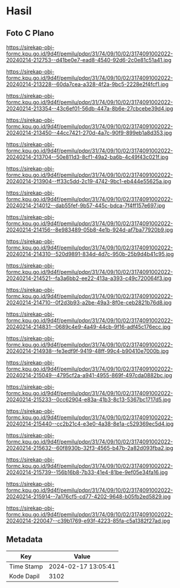 # Hasil

## Foto C Plano

https://sirekap-obj-formc.kpu.go.id/9d4f/pemilu/pdpr/31/74/09/10/02/3174091002022-20240214-212753--d41be0e7-ead8-4540-92d6-2c0e81c51a41.jpg

https://sirekap-obj-formc.kpu.go.id/9d4f/pemilu/pdpr/31/74/09/10/02/3174091002022-20240214-213228--60da7cea-a328-4f2a-9bc5-2228e2f4fcf1.jpg

https://sirekap-obj-formc.kpu.go.id/9d4f/pemilu/pdpr/31/74/09/10/02/3174091002022-20240214-213354--43c6ef01-56db-447a-8b6e-27cbcebe39d4.jpg

https://sirekap-obj-formc.kpu.go.id/9d4f/pemilu/pdpr/31/74/09/10/02/3174091002022-20240214-213450--44cc7421-270d-4a7c-90f9-899eb1a8d353.jpg

https://sirekap-obj-formc.kpu.go.id/9d4f/pemilu/pdpr/31/74/09/10/02/3174091002022-20240214-213704--50e811d3-8cf1-49a2-ba6b-4c49f43c021f.jpg

https://sirekap-obj-formc.kpu.go.id/9d4f/pemilu/pdpr/31/74/09/10/02/3174091002022-20240214-213904--ff33c5dd-2c19-4742-9bc1-eb444e55625a.jpg

https://sirekap-obj-formc.kpu.go.id/9d4f/pemilu/pdpr/31/74/09/10/02/3174091002022-20240214-214012--dab55fef-9b57-445c-bdca-7f4ff157e697.jpg

https://sirekap-obj-formc.kpu.go.id/9d4f/pemilu/pdpr/31/74/09/10/02/3174091002022-20240214-214156--8e983489-05b8-4e1b-924d-af7ba77920b9.jpg

https://sirekap-obj-formc.kpu.go.id/9d4f/pemilu/pdpr/31/74/09/10/02/3174091002022-20240214-214310--520d9891-834d-4d7c-950b-25b9d4b41c95.jpg

https://sirekap-obj-formc.kpu.go.id/9d4f/pemilu/pdpr/31/74/09/10/02/3174091002022-20240214-214521--fa3a6bb2-ee22-413a-a393-c49c720064f3.jpg

https://sirekap-obj-formc.kpu.go.id/9d4f/pemilu/pdpr/31/74/09/10/02/3174091002022-20240214-214710--0f2d3b93-a2be-49a3-8f0e-ceb2821b76d8.jpg

https://sirekap-obj-formc.kpu.go.id/9d4f/pemilu/pdpr/31/74/09/10/02/3174091002022-20240214-214831--0689c4e9-4a49-44cb-9f16-adf45c176ecc.jpg

https://sirekap-obj-formc.kpu.go.id/9d4f/pemilu/pdpr/31/74/09/10/02/3174091002022-20240214-214938--fe3edf9f-9419-48ff-99c4-b90410e7000b.jpg

https://sirekap-obj-formc.kpu.go.id/9d4f/pemilu/pdpr/31/74/09/10/02/3174091002022-20240214-215049--4795cf2a-a941-4955-869f-497cda0882bc.jpg

https://sirekap-obj-formc.kpu.go.id/9d4f/pemilu/pdpr/31/74/09/10/02/3174091002022-20240214-215233--0cc62904-e83a-41b3-8c13-5367bc1717d5.jpg

https://sirekap-obj-formc.kpu.go.id/9d4f/pemilu/pdpr/31/74/09/10/02/3174091002022-20240214-215440--cc2b21c4-e3e0-4a38-8e1a-c529369ec5d4.jpg

https://sirekap-obj-formc.kpu.go.id/9d4f/pemilu/pdpr/31/74/09/10/02/3174091002022-20240214-215632--60f8930b-32f3-4565-b47b-2a82d093fba2.jpg

https://sirekap-obj-formc.kpu.go.id/9d4f/pemilu/pdpr/31/74/09/10/02/3174091002022-20240214-215739--156b16b8-7b33-41e4-81be-9ef05e34fa16.jpg

https://sirekap-obj-formc.kpu.go.id/9d4f/pemilu/pdpr/31/74/09/10/02/3174091002022-20240214-215914--7a176cf5-cd77-4202-9648-b05fb2ed5829.jpg

https://sirekap-obj-formc.kpu.go.id/9d4f/pemilu/pdpr/31/74/09/10/02/3174091002022-20240214-220047--c39b1769-e93f-4223-85fa-c5a1382f27ad.jpg


## Metadata

| Key        | Value               |
| ---------- | ------------------- |
| Time Stamp | 2024-02-17 13:05:41 |
| Kode Dapil | 3102                |



